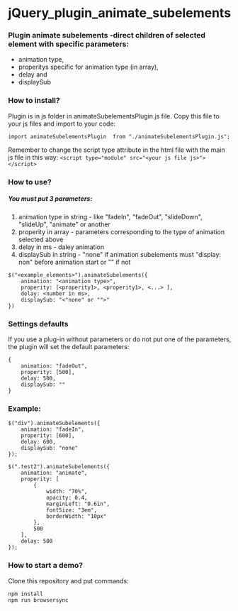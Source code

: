 # jQuery_plugin_animate_subelements

### Plugin animate subelements -direct children of selected element with specific parameters: 
- animation type,  
- properitys specific for animation type (in array), 
- delay and 
- displaySub

### How to install?
Plugin is in js folder in animateSubelementsPlugin.js file. Copy this file to your js files and import to your code:
```
import animateSubelementsPlugin  from "./animateSubelementsPlugin.js";
```
Remember to change the script type attribute in the html file with the main js file in this way: ```<script type="module" src="<your js file js>"></script>```

### How to use?
##### You must put 3 parameters:
1. animation type in string - like "fadeIn", "fadeOut", "slideDown", "slideUp", "animate" or another 
2. properity in array -  parameters corresponding to the type of animation selected above
3. delay in ms - daley animation 
4. displaySub in string - "none" if animation subelements must "display: non" before animation start or "" if not

```
$("<example_elements>").animateSubelements({
 	animation: "<animation type>",
	properity: [<properity1>, <properity1>, <...> ],
	delay: <number in ms>,
	displaySub: "<"none" or "">"
})
```
### Settings defaults
If you use a plug-in without parameters or do not put one of the parameters, the plugin will set the default parameters:

```
{
	animation: "fadeOut",
	properity: [500],
	delay: 500,
	displaySub: ""
}
```

### Example:
```
$("div").animateSubelements({
    animation: "fadeIn",
    properity: [600],
    delay: 600,
    displaySub: "none"
});
```
```
$(".test2").animateSubelements({
    animation: "animate",
    properity: [
        {
            width: "70%",
            opacity: 0.4,
            marginLeft: "0.6in",
            fontSize: "3em",
            borderWidth: "10px"
        },
        500
    ],
    delay: 500
});
```
### How to start a demo?
Clone this repository and put commands:
```
npm install
npm run browsersync
```
